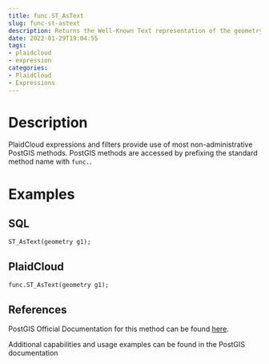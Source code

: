 ```yaml
---
title: func.ST_AsText
slug: func-st-astext
description: Returns the Well-Known Text representation of the geometry/geography
date: 2022-01-29T19:04:55
tags:
- plaidcloud
- expression
categories:
- PlaidCloud
- Expressions
---
```



# Description


PlaidCloud expressions and filters provide use of most non-administrative PostGIS methods. PostGIS methods are accessed by prefixing the standard method name with `func.`.



# Examples


## SQL



```
ST_AsText(geometry g1);
```


## PlaidCloud



```
func.ST_AsText(geometry g1);
```


## References


PostGIS Official Documentation for this method can be found [here](https://postgis.net/docs/manual-3.1/ST_AsText.html).



Additional capabilities and usage examples can be found in the PostGIS documentation

